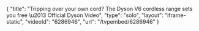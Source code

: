 {
    "title": "Tripping over your own cord? The Dyson V6 cordless range sets you free \u2013 Official Dyson Video",
    "type": "solo",
    "layout": "iframe-static",
    "videoId": "6286946",
    "url": "\/tvpembed\/6286946"
}